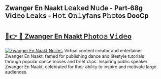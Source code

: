 ## Zwanger En Naakt L𝚎a𝚔ed N𝚞𝚍e - Part-68g Vi𝚍𝚎o L𝚎a𝚔s - H𝚘𝚝 O𝚗𝚕yf𝚊ns P𝚑𝚘tos DooCp

# <h2><a href="http://kf607m.oniu.top/?m=Zwanger+En+Naakt">🔗👉 🔴 Zwanger En Naakt P𝚑ot𝚘𝚜 V𝚒d𝚎o</a></h2>

[![Zwanger En Naakt Nu𝚍e𝚜](https://i.imgur.com/0qMVB7G.gif)](http://kf607m.oniu.top/?m=Zwanger+En+Naakt)
Virtual content creator and entertainer Zwanger En Naakt, famed for publishing dance and lifestyle tutorials through popular dance moves and brief clips. Inspiring public speaker Zwanger En Naakt, celebrated for their ability to inspire and motivate large audiences.  
